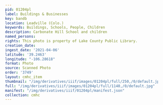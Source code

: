 ```yaml
---
pid: 01204pl
label: Buildings & Businesses
key: bandb
location: Leadville (Colo.)
keywords: Buildings, Schools, People, Children
description: Carbonate Hill School and children
named_persons: 
rights: This photo is property of Lake County Public Library.
creation_date: 
ingest_date: '2021-04-06'
latitude: '39.2463'
longitude: "-106.28618"
format: Photo
source: Scanned Photo
order: '3749'
layout: cmhc_item
thumbnail: "/img/derivatives/iiif/images/01204pl/full/250,/0/default.jpg"
full: "/img/derivatives/iiif/images/01204pl/full/1140,/0/default.jpg"
manifest: "/img/derivatives/iiif/01204pl/manifest.json"
collection: cmhc
---
```

